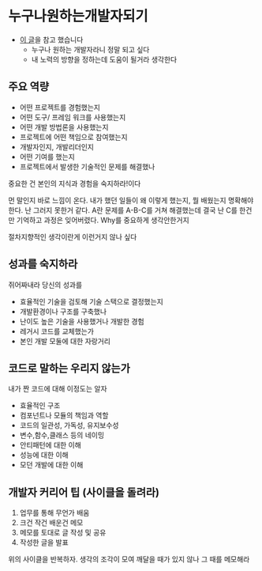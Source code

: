 # 누구나원하는개발자되기

* [이 글](https://blog.shiren.dev/2020-11-23/URL)을 참고 했습니다
	* 누구나 원하는 개발자라니 정말 되고 싶다
	* 내 노력의 방향을 정하는데 도움이 될거라 생각한다

## 주요 역량

* 어떤 프로젝트를 경험했는지
* 어떤 도구/ 프레임 워크를 사용했는지
* 어떤 개발 방법론을 사용했는지
* 프로젝트에 어떤 책임으로 참여했는지
* 개발자인지, 개발리더인지
* 어떤 기여를 했는지
* 프로젝트에서 발생한 기술적인 문제를 해결했나

중요한 건 본인의 지식과 경험을 숙지하라!이다

먼 말인지 바로 느낌이 온다. 내가 했던 일들이 왜 이렇게 했는지, 뭘 배웠는지 명확해야한다. 난 그러지 못한거 같다. A란 문제를 A-B-C를 거쳐 해결했는데 결국 난 C를 한건만 기억하고 과정은 잊어버렸다. Why를 중요하게 생각안한거지

절차지향적인 생각이란게 이런거지 않나 싶다

## 성과를 숙지하라

쥐어짜내라 당신의 성과를

* 효율적인 기술을 검토해 기술 스택으로 결정했는지
* 개발환경이나 구조를 구축했나
* 난이도 높은 기술을 사용했거나 개발한 경험
* 레거시 코드를 교체했는가
* 본인 개발 모둘에 대한 자랑거리

## 코드로 말하는 우리지 않는가
내가 짠 코드에 대해 이정도는 알자

* 효율적인 구조
* 컴포넌트나 모듈의 책임과 역할
* 코드의 일관성, 가독성, 유지보수성
* 변수,함수,클래스 등의 네이밍
* 안티패턴에 대한 이해
* 성능에 대한 이해
* 모던 개발에 대한 이해

## 개발자 커리어 팁 (사이클을 돌려라)

1. 업무를 통해 무언가 배움
2. 크건 작건 배운건 메모
3. 메모를 토대로 글 작성 및 공유
4. 작성한 글을 발표

위의 사이클을 반복하자. 생각의 조각이 모여 깨달을 때가 있지 않나 그 때를 메모해라
